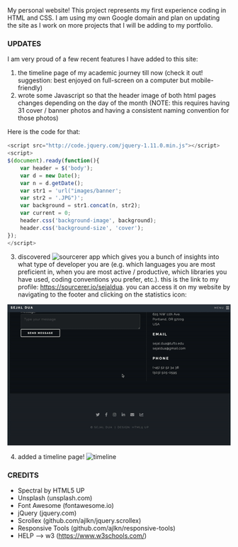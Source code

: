 My personal website! This project represents my first experience coding in
HTML and CSS. I am using my own Google domain and plan on updating the site
as I work on more projects that I will be adding to my portfolio.

### UPDATES

I am very proud of a few recent features I have added to this site:
1. the timeline page of my academic journey till now (check it out! suggestion: best enjoyed on full-screen on a computer but mobile-friendly)
2. wrote some Javascript so that the header image of both html pages changes depending on the day of the month (NOTE: this requires having 31 cover / banner photos and having a consistent naming convention for those photos)

Here is the code for that:
```Javascript
<script src="http://code.jquery.com/jquery-1.11.0.min.js"></script>
<script>
$(document).ready(function(){
	var header = $('body');
	var d = new Date();
	var n = d.getDate();
	var str1 = 'url("images/banner';
	var str2 = '.JPG")';
	var background = str1.concat(n, str2);
	var current = 0;
	header.css('background-image', background);
	header.css('background-size', 'cover');
});
</script>
```
3. discovered ![sourcerer app](https://github.com/sourcerer-io/sourcerer-app) which gives you a bunch of insights into what type of developer you are (e.g. which languages you are most preficient in, when you are most active / productive, which libraries you have used, coding conventions you prefer, etc.). this is the link to my profile: https://sourcerer.io/sejaldua. you can access it on my website by navigating to the footer and clicking on the statistics icon:

![sourcerer gif](images/sourcerer1.gif)

4. added a timeline page! ![timeline](timeline.png)


### CREDITS

* Spectral by HTML5 UP
* Unsplash (unsplash.com)
* Font Awesome (fontawesome.io)
* jQuery (jquery.com)
* Scrollex (github.com/ajlkn/jquery.scrollex)
* Responsive Tools (github.com/ajlkn/responsive-tools)
* HELP --> w3 (https://www.w3schools.com/)
